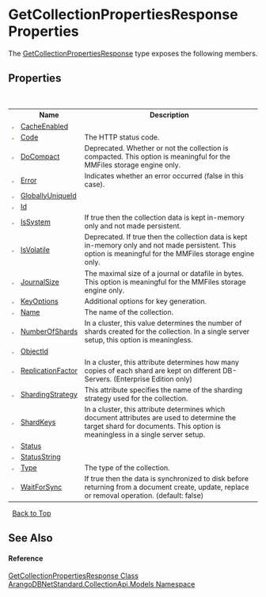 # GetCollectionPropertiesResponse Properties
 

The <a href="e10e7b86-a831-f90c-c2d1-6c0b2f89dbab">GetCollectionPropertiesResponse</a> type exposes the following members.


## Properties
&nbsp;<table><tr><th></th><th>Name</th><th>Description</th></tr><tr><td>![Public property](media/pubproperty.gif "Public property")</td><td><a href="fe51f817-7c2b-22d9-6bb9-bf362184f2e6">CacheEnabled</a></td><td /></tr><tr><td>![Public property](media/pubproperty.gif "Public property")</td><td><a href="6a79702a-acc5-f4a7-2b90-7d6698f2bdf8">Code</a></td><td>
The HTTP status code.</td></tr><tr><td>![Public property](media/pubproperty.gif "Public property")</td><td><a href="8f62e38d-b3c1-b5e1-9444-58764e22b3b8">DoCompact</a></td><td>
Deprecated. Whether or not the collection is compacted. This option is meaningful for the MMFiles storage engine only.</td></tr><tr><td>![Public property](media/pubproperty.gif "Public property")</td><td><a href="9c4eb8ba-9f61-36ad-3db0-bfdbbe4e2c55">Error</a></td><td>
Indicates whether an error occurred (false in this case).</td></tr><tr><td>![Public property](media/pubproperty.gif "Public property")</td><td><a href="0d28b8e5-7955-9466-0e83-9a05d95e0e60">GloballyUniqueId</a></td><td /></tr><tr><td>![Public property](media/pubproperty.gif "Public property")</td><td><a href="33e13bd0-fff8-b9ef-186f-79cba6979bc4">Id</a></td><td /></tr><tr><td>![Public property](media/pubproperty.gif "Public property")</td><td><a href="01ac312b-9b4f-c724-fd50-8fc69ad16ba7">IsSystem</a></td><td>
If true then the collection data is kept in-memory only and not made persistent.</td></tr><tr><td>![Public property](media/pubproperty.gif "Public property")</td><td><a href="69d88d05-db4d-c2cb-f609-bea3eb582b52">IsVolatile</a></td><td>
Deprecated. If true then the collection data is kept in-memory only and not made persistent. This option is meaningful for the MMFiles storage engine only.</td></tr><tr><td>![Public property](media/pubproperty.gif "Public property")</td><td><a href="ef3f6297-7818-ec0b-070c-c1e022869fdf">JournalSize</a></td><td>
The maximal size of a journal or datafile in bytes. This option is meaningful for the MMFiles storage engine only.</td></tr><tr><td>![Public property](media/pubproperty.gif "Public property")</td><td><a href="497f3f7e-3abf-4937-8c08-cfbfba774eb0">KeyOptions</a></td><td>
Additional options for key generation.</td></tr><tr><td>![Public property](media/pubproperty.gif "Public property")</td><td><a href="270ed31d-a55a-2bf5-dafe-6ffd64be513a">Name</a></td><td>
The name of the collection.</td></tr><tr><td>![Public property](media/pubproperty.gif "Public property")</td><td><a href="e7bbcbaa-4e61-7e73-99ba-f56147d3d16a">NumberOfShards</a></td><td>
In a cluster, this value determines the number of shards created for the collection. In a single server setup, this option is meaningless.</td></tr><tr><td>![Public property](media/pubproperty.gif "Public property")</td><td><a href="52835b52-f07d-a399-6e35-3013398e871c">ObjectId</a></td><td /></tr><tr><td>![Public property](media/pubproperty.gif "Public property")</td><td><a href="cc3375d0-090a-80f5-27d8-17a5ad6fb35d">ReplicationFactor</a></td><td>
In a cluster, this attribute determines how many copies of each shard are kept on different DB-Servers. (Enterprise Edition only)</td></tr><tr><td>![Public property](media/pubproperty.gif "Public property")</td><td><a href="380a943d-da10-9195-6e97-26418f98c042">ShardingStrategy</a></td><td>
This attribute specifies the name of the sharding strategy used for the collection.</td></tr><tr><td>![Public property](media/pubproperty.gif "Public property")</td><td><a href="06a8758b-96e9-0a36-8b9e-226853140928">ShardKeys</a></td><td>
In a cluster, this attribute determines which document attributes are used to determine the target shard for documents. This option is meaningless in a single server setup.</td></tr><tr><td>![Public property](media/pubproperty.gif "Public property")</td><td><a href="be0f6ae4-0fb0-f399-0c48-7a6a0329d8c4">Status</a></td><td /></tr><tr><td>![Public property](media/pubproperty.gif "Public property")</td><td><a href="24c9a3f0-7ec8-2dd0-d8a8-8523a7875059">StatusString</a></td><td /></tr><tr><td>![Public property](media/pubproperty.gif "Public property")</td><td><a href="e2806a82-92ed-26e5-f48d-73ede5d5c711">Type</a></td><td>
The type of the collection.</td></tr><tr><td>![Public property](media/pubproperty.gif "Public property")</td><td><a href="b5c2d192-2968-1efa-ce87-6c48736ad3a6">WaitForSync</a></td><td>
If true then the data is synchronized to disk before returning from a document create, update, replace or removal operation. (default: false)</td></tr></table>&nbsp;
<a href="#getcollectionpropertiesresponse-properties">Back to Top</a>

## See Also


#### Reference
<a href="e10e7b86-a831-f90c-c2d1-6c0b2f89dbab">GetCollectionPropertiesResponse Class</a><br /><a href="eddef630-2e74-9b99-ee5b-91305adea48b">ArangoDBNetStandard.CollectionApi.Models Namespace</a><br />